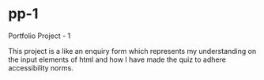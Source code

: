 # pp-1
Portfolio Project - 1

This project is a like an enquiry form which represents my understanding on the input elements of html and how I have made the quiz to adhere accessibility norms.
